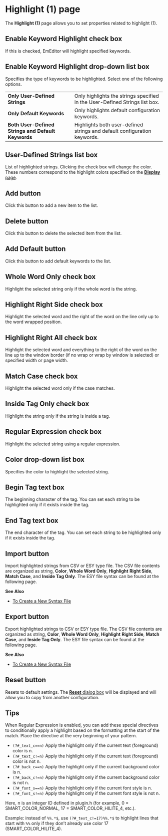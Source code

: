 # Highlight (1) page

The **Highlight (1)** page allows you to set properties related to highlight
(1).

## Enable Keyword Highlight check box

If this is checked, EmEditor will highlight specified keywords.

## Enable Keyword Highlight drop-down list box

Specifies the type of keywords to be highlighted. Select one of the following options.

|     |     |
| --- | --- |
| **Only User-Defined Strings** | Only highlights the strings specified in the User-Defined Strings list box. |
| **Only Default Keywords** | Only highlights default configuration keywords. |
| **Both User-Defined Strings and Default Keywords** | Highlights both user-defined strings and default configuration keywords. |

## User-Defined Strings list box

List of highlighted strings. Clicking the check box will change the color.
These numbers correspond to the highlight colors specified on the
[**Display** page](../display/index).

## Add button

Click this button to add a new item to the list.

## Delete button

Click this button to delete the selected item from the list.

## Add Default button

Click this button to add default keywords to the list.

## Whole Word Only check box

Highlight the selected string only if the whole word is the string.

## Highlight Right Side check box

Highlight the selected word and the right of the word on the
line only up to the word wrapped position.

## Highlight Right All check box

Highlight the selected word and everything to the right of the word on the
line up to the window border (if no wrap or wrap by window is selected) or specified width or page width.

## Match Case check box

Highlight the selected word only if the case matches.

## Inside Tag Only check box

Highlight the string only if the string is inside a tag.

## Regular Expression check box

Highlight the selected string using a regular expression.

## Color drop-down list box

Specifies the color to highlight the selected string.

## Begin Tag text box

The beginning character of the tag. You can set each string to be highlighted
only if it exists inside the tag.

## End Tag text box

The end character of the tag. You can set each string to be highlighted only
if it exists inside the tag.

## Import button

Import highlighted strings from CSV or ESY type file. The CSV file contents are organized
as string, **Color**, **Whole Word Only**, **Highlight**
**Right Side**, **Match Case**, and **Inside Tag Only**. The ESY file syntax can be found at the following page.

**See Also**

- [To Create a New Syntax File](../../../howto/customize/syntax_file)

## Export button

Export highlighted strings to CSV or ESY type file. The CSV file contents are organized as
string, **Color**, **Whole Word Only**, **Highlight**
**Right Side**, **Match Case**, and **Inside Tag Only**. The ESY file syntax can be found at the following page.

**See Also**

- [To Create a New Syntax File](../../../howto/customize/syntax_file)

## Reset button

Resets to default settings. The
[**Reset** dialog box](../reset/index) will be displayed
and will allow you to copy from another configuration.

## Tips

When Regular Expression is enabled, you can add these special directives to conditionally apply a highlight based on the formatting at the start of the match. Place the directive at the very beginning of your pattern.

- `(?#_text_c==n)` Apply the highlight only if the current text (foreground) color is n.
- `(?#_text_c!=n)` Apply the highlight only if the current text (foreground) color is not n.
- `(?#_back_c==n)` Apply the highlight only if the current background color is n.
- `(?#_back_c!=n)` Apply the highlight only if the current background color is not n.
- `(?#_font_s==n)` Apply the highlight only if the current font style is n.
- `(?#_font_s!=n)` Apply the highlight only if the current font style is not n.

Here, n is an integer ID defined in plugin.h (for example, 0 = SMART_COLOR_NORMAL, 17 = SMART_COLOR_HILITE_4, etc.).

Example: instead of `%%.*$`, use `(?#_text_c!=17)%%.*$` to highlight lines that start with `%%` only if they don’t already use color 17 (SMART_COLOR_HILITE_4).
